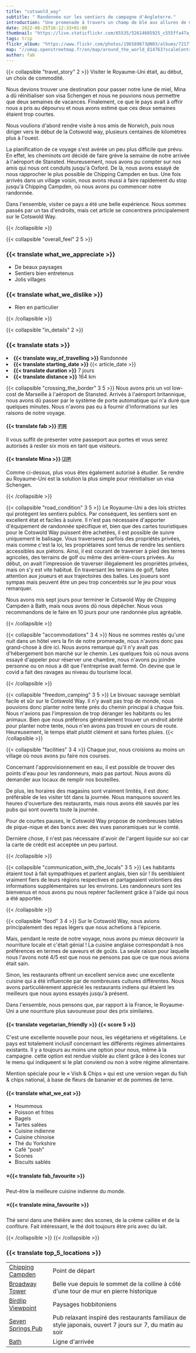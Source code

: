 ```yaml
---
title: "cotswold_way"
subtitle: " Randonnée sur les sentiers de campagne d'Angleterre."
introduction: "Une promenade à travers un champ de blé aux allures de mer dorée."
date: 2022-06-25T16:12:33+01:00
thumbnail: "https://live.staticflickr.com/65535/52614605925_c555ffa47a_k.jpg"
tags: trip
flickr_album: "https://www.flickr.com/photos/196589873@N03/albums/72177720305084918"
map: "//umap.openstreetmap.fr/en/map/around_the_world_814763?scaleControl=false&miniMap=false&scrollWheelZoom=false&zoomControl=true&allowEdit=false&moreControl=true&searchControl=null&tilelayersControl=null&embedControl=null&datalayersControl=true&onLoadPanel=undefined&captionBar=false&datalayers=2576498%2C2576499#8/51.671/-2.137"
author: fab
---
```

{{< collapsible "travel_story" 2 >}}
Visiter le Royaume-Uni était, au début, un choix de commodité.

Nous devions trouver une destination pour passer notre lune de miel, Mina a dû réinitialiser son visa Schengen et nous ne pouvions nous permettre que deux semaines de vacances. Finalement, ce que le pays avait à offrir nous a pris au dépourvu et nous avons estimé que ces deux semaines étaient trop courtes.

Nous voulions d'abord rendre visite à nos amis de Norwich, puis nous diriger vers le début de la Cotswold way, plusieurs centaines de kilomètres plus à l'ouest.

La planification de ce voyage s'est avérée un peu plus difficile que prévu. En effet, les cheminots ont décidé de faire grève la semaine de notre arrivée à l'aéroport de Stansted. Heureusement, nous avons pu compter sur nos amis qui nous ont conduits jusqu'à Oxford. De là, nous avons essayé de nous rapprocher le plus possible de Chipping Campden en bus. Une fois arrivés dans un village voisin, nous avons réussi à faire rapidement du stop jusqu'à Chipping Campden, où nous avons pu commencer notre randonnée.

Dans l'ensemble, visiter ce pays a été une belle expérience. Nous sommes passés par un tas d'endroits, mais cet article se concentrera principalement sur le Cotswold Way.

{{< /collapsible >}}

{{< collapsible "overall_feel" 2 5 >}}
<h3>{{< translate what_we_appreciate >}}</h3>

- De beaux paysages
- Sentiers bien entretenus
- Jolis villages
  
<h3>{{< translate what_we_dislike >}}</h3>

- Rien en particulier

{{< /collapsible >}}

{{< collapsible "in_details" 2 >}}

<h3>{{< translate stats >}}</h3>

<li><b>{{< translate way_of_travelling >}}</b> Randonnée</li>
<li><b>{{< translate starting_date >}} </b>{{< article_date >}}</li> 
<li><b>{{< translate duration >}}</b> 7 jours</li>
<li><b>{{< translate distance >}}</b> 164 km</li>

{{< collapsible "crossing_the_border" 3 5 >}}
Nous avons pris un vol low-cost de Marseille à l'aéroport de Stansted. Arrivés à l'aéroport britannique, nous avons dû passer par le système de porte automatique qui n'a duré que quelques minutes. Nous n'avons pas eu à fournir d'informations sur les raisons de notre voyage.

<h4>{{< translate fab >}} 🇫🇷</h4>
Il vous suffit de présenter votre passeport aux portes et vous serez autorisés à rester six mois en tant que visiteurs.

<h4>{{< translate Mina >}} 🇯🇵</h4>
Comme ci-dessus, plus vous êtes également autorisé à étudier. Se rendre au Royaume-Uni est la solution la plus simple pour réinitialiser un visa Schengen.

{{< /collapsible >}}

{{< collapsible "road_condition" 3 5 >}}
Le Royaume-Uni a des lois strictes qui protègent les sentiers publics. Par conséquent, les sentiers sont en excellent état et faciles à suivre. Il n'est pas nécessaire d'apporter d'équipement de randonnée spécifique et, bien que des cartes touristiques pour le Cotswold Way puissent être achetées, il est possible de suivre uniquement le balisage. Vous traverserez parfois des propriétés privées, mais comme c'est la loi, les propriétaires sont tenus de rendre les sentiers accessibles aux piétons. Ainsi, il est courant de traverser à pied des terres agricoles, des terrains de golf ou même des arrière-cours privées. Au début, on avait l'impression de traverser illégalement les propriétés privées, mais on s'y est vite habitué. En traversant les terrains de golf, faites attention aux joueurs et aux trajectoires des balles. Les joueurs sont sympas mais peuvent être un peu trop concentrés sur le jeu pour vous remarquer.

Nous avons mis sept jours pour terminer le Cotswold Way de Chipping Campden à Bath, mais nous avons dû nous dépêcher. Nous vous recommandons de le faire en 10 jours pour une randonnée plus agréable.



{{< /collapsible >}}

{{< collapsible "accommodations" 3 4 >}}
Nous ne sommes restés qu'une nuit dans un hôtel vers la fin de notre promenade, nous n'avons donc pas grand-chose à dire ici. Nous avons remarqué qu'il n'y avait pas d'hébergement bon marché sur le chemin. Les quelques fois où nous avons essayé d'appeler pour réserver une chambre, nous n'avons pu joindre personne ou on nous a dit que l'entreprise avait fermé. On devine que le covid a fait des ravages au niveau du tourisme local.

{{< /collapsible >}}

{{< collapsible "freedom_camping" 3 5 >}}
Le bivouac sauvage semblait facile et sûr sur le Cotswold Way. Il n'y avait pas trop de monde, nous pouvions donc planter notre tente près du chemin principal à chaque fois. Nous n'avions pas l'impression de trop déranger les habitants ou les animaux. Bien que nous préférons généralement trouver un endroit abrité pour planter notre tente, nous n'en avons pas trouvé en cours de route. Heureusement, le temps était plutôt clément et sans fortes pluies.
{{< /collapsible >}}

{{< collapsible "facilities" 3 4 >}}
Chaque jour, nous croisions au moins un village où nous avons pu faire nos courses.

Concernant l'approvisionnement en eau, il est possible de trouver des points d'eau pour les randonneurs, mais pas partout. Nous avons dû demander aux locaux de remplir nos bouteilles.

De plus, les horaires des magasins sont vraiment limités, il est donc préférable de les visiter tôt dans la journée. Nous manquons souvent les heures d'ouverture des restaurants, mais nous avons été sauvés par les pubs qui sont ouverts toute la journée.

Pour de courtes pauses, le Cotswold Way propose de nombreuses tables de pique-nique et des bancs avec des vues panoramiques sur le comté.

Dernière chose, il n'est pas nécessaire d'avoir de l'argent liquide sur soi car la carte de crédit est acceptée un peu partout.

{{< /collapsible >}}

{{< collapsible "communication_with_the_locals" 3 5 >}}
Les habitants étaient tout à fait sympathiques et parlent anglais, bien sûr ! Ils semblaient vraiment fiers de leurs régions respectives et partageaient volontiers des informations supplémentaires sur les environs. Les randonneurs sont les bienvenus et nous avons pu nous repérer facilement grâce à l'aide qui nous a été apportée.

{{< /collapsible >}}

{{< collapsible "food" 3 4 >}}
Sur le Cotswold Way, nous avions principalement des repas légers que nous achetions à l'épicerie.

Mais, pendant le reste de notre voyage, nous avons pu mieux découvrir la nourriture locale et c'était génial ! La cuisine anglaise correspondait à nos préférences en termes de saveurs et de goûts. La seule raison pour laquelle nous l'avons noté 4/5 est que nous ne pensons pas que ce que nous avions était sain.

Sinon, les restaurants offrent un excellent service avec une excellente cuisine qui a été influencée par de nombreuses cultures différentes. Nous avons particulièrement apprécié les restaurants indiens qui étaient les meilleurs que nous ayons essayés jusqu'à présent.

Dans l'ensemble, nous pensons que, par rapport à la France, le Royaume-Uni a une nourriture plus savoureuse pour des prix similaires.


<h4>{{< translate vegetarian_friendly >}} {{< score 5 >}}</h4>
C'est une excellente nouvelle pour nous, les végétariens et végétaliens. Le pays est totalement inclusif concernant les différents régimes alimentaires existants. Il y a toujours au moins une option pour nous, même à la campagne. cette option est rendue visible au client grâce à des îcones sur le menu qui indiqueent si le plat conviend ou non à votre régime alimentaire.

Mention spéciale pour le « Vish & Chips » qui est une version vegan du fish & chips national, à base de fleurs de bananier et de pommes de terre.
<h4>{{< translate what_we_eat >}}</h4> 

- Hoummous
- Poisson et frites
- Bagels
- Tartes salées
- Cuisine indienne
- Cuisine chinoise
- Thé du Yorkshire
- Café "posh"
- Scones
- Biscuits sablés



<h4>⭐{{< translate fab_favourite >}}</h4>

Peut-être la meilleure cuisine indienne du monde.

<h4>⭐{{< translate mina_favourite >}}</h4>

Thé servi dans une théière avec des scones, de la crème caillée et de la confiture. Fait intéressant, le thé doit toujours être pris avec du lait.

{{< /collapsible >}}
{{< /collapsible >}}

### {{< translate top_5_locations >}}
|             |             |
|-------------|-------------|
|   [Chipping Campden](https://goo.gl/maps/jMxmYXBdQ58yzf318)    |   Point de départ    |
|   [Broadway Tower](https://goo.gl/maps/15GB3xsQw64RoxVBA)    |   Belle vue depuis le sommet de la colline à côté d'une tour de mur en pierre historique     |
|   [Birdlip Viewpoint](https://goo.gl/maps/4U5ahRt5RkXBoZz68)    |   Paysages hobbitoniens   |
|   [Seven Springs Pub](https://goo.gl/maps/qXzD17wRVQEpJx3F8)    |   Pub relaxant inspiré des restaurants familiaux de style japonais, ouvert 7 jours sur 7, du matin au soir   |
|   [Bath](https://goo.gl/maps/kWCRPfPTE2VTEa2c8)    |   Ligne d'arrivée    |

